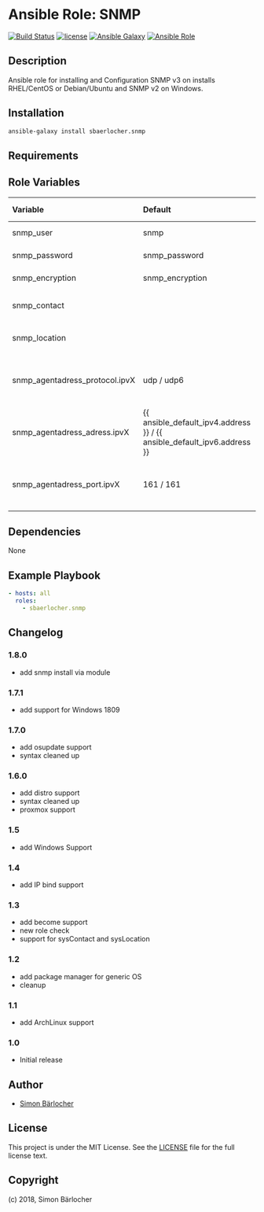 # Ansible Role: SNMP

[![Build Status](https://img.shields.io/travis/sbaerlocher/ansible.snmp.svg?branch=master&style=popout-square)](https://travis-ci.org/sbaerlocher/ansible.snmp) [![license](https://img.shields.io/github/license/mashape/apistatus.svg?style=popout-square)](https://sbaerlo.ch/licence) [![Ansible Galaxy](https://img.shields.io/badge/ansible--galaxy-snmp-blue.svg?style=popout-square)](https://galaxy.ansible.com/sbaerlocher/snmp) [![Ansible Role](https://img.shields.io/ansible/role/d/9234.svg?style=popout-square)](https://galaxy.ansible.com/sbaerlocher/snmp)

## Description

Ansible role for installing and Configuration SNMP v3 on installs RHEL/CentOS or Debian/Ubuntu and SNMP v2 on Windows.

## Installation

```bash
ansible-galaxy install sbaerlocher.snmp
```

## Requirements

## Role Variables

| Variable                       | Default                                                                 | Comments (type)                                 |
| :----------------------------- | :---------------------------------------------------------------------- | :---------------------------------------------- |
| snmp_user                      | snmp                                                                    | SNMP User                                       |
| snmp_password                  | snmp_password                                                           | SNMP Password                                   |
| snmp_encryption                | snmp_encryption                                                         | SNMP Encryption                                 |
| snmp_contact                   |                                                                         | Optional: System Contact                        |
| snmp_location                  |                                                                         | Optional: System Location                       |
| snmp_agentadress_protocol.ipvX | udp / udp6                                                              | Optional: SNMP Protocol, X for ipv4 or ipv6     |
| snmp_agentadress_adress.ipvX   | {{ ansible_default_ipv4.address }} / {{ ansible_default_ipv6.address }} | Optional: SNMP bind address, X for ipv4 or ipv6 |
| snmp_agentadress_port.ipvX     | 161 / 161                                                               | Optional: SNMP port, X for ipv4 or ipv6         |

## Dependencies

None

## Example Playbook

```yml
- hosts: all
  roles:
    - sbaerlocher.snmp
```

## Changelog

### 1.8.0

- add snmp install via module

### 1.7.1

- add support for Windows 1809

### 1.7.0

- add osupdate support
- syntax cleaned up

### 1.6.0

- add distro support
- syntax cleaned up
- proxmox support

### 1.5

- add Windows Support

### 1.4

- add IP bind support

### 1.3

- add become support
- new role check
- support for sysContact and sysLocation

### 1.2

- add package manager for generic OS
- cleanup

### 1.1

- add ArchLinux support

### 1.0

- Initial release

## Author

- [Simon Bärlocher](https://sbaerlocher.ch)

## License

This project is under the MIT License. See the [LICENSE](https://sbaerlo.ch/licence) file for the full license text.

## Copyright

(c) 2018, Simon Bärlocher
